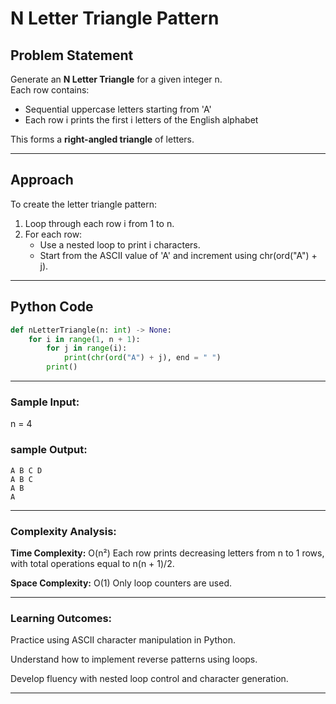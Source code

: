 # N Letter Triangle Pattern

## Problem Statement

Generate an **N Letter Triangle** for a given integer n.  
Each row contains:
- Sequential uppercase letters starting from 'A'
- Each row i prints the first i letters of the English alphabet

This forms a **right-angled triangle** of letters.

---

## Approach

To create the letter triangle pattern:
1. Loop through each row i from 1 to n.
2. For each row:
   - Use a nested loop to print i characters.
   - Start from the ASCII value of 'A' and increment using chr(ord("A") + j).

---

## Python Code

```python
def nLetterTriangle(n: int) -> None:
    for i in range(1, n + 1):
        for j in range(i):
            print(chr(ord("A") + j), end = " ")
        print()

```
---

### Sample Input:
n = 4

### sample Output:
```
A B C D 
A B C 
A B 
A 

```

---

### Complexity Analysis:
**Time Complexity:** O(n²)
Each row prints decreasing letters from n to 1 rows, with total operations equal to n(n + 1)/2.

**Space Complexity:** O(1)
Only loop counters are used.

---
### Learning Outcomes:
Practice using ASCII character manipulation in Python.

Understand how to implement reverse patterns using loops.

Develop fluency with nested loop control and character generation.

---

